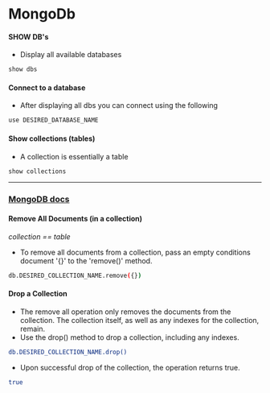 # MongoDb




#### SHOW DB's
- Display all available databases
```sh
show dbs
```

#### Connect to a database
- After displaying all dbs you can connect using the following
```sh
use DESIRED_DATABASE_NAME
```

#### Show collections (tables)
- A collection is essentially a table
```sh
show collections
```
---

### [MongoDB docs](https://docs.mongodb.com/getting-started/shell/remove/)
#### Remove All Documents (in a collection)
_collection == table_
- To remove all documents from a collection, pass an empty conditions document '{}' to the 'remove()' method.
```sh
db.DESIRED_COLLECTION_NAME.remove({})
```

#### Drop a Collection
- The remove all operation only removes the documents from the collection. The collection itself, as well as any indexes for the collection, remain.
- Use the drop() method to drop a collection, including any indexes.
```sh
db.DESIRED_COLLECTION_NAME.drop()
```
- Upon successful drop of the collection, the operation returns true.
```sh
true
```
